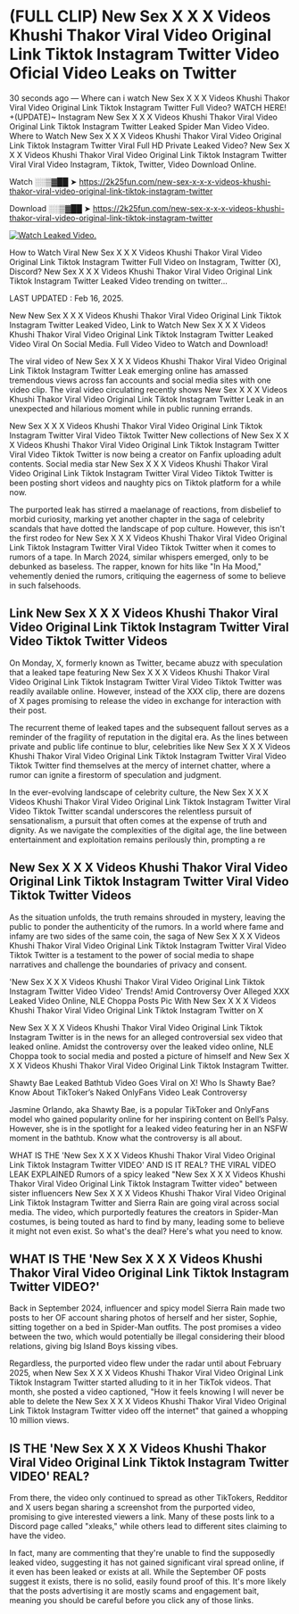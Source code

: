 # (FULL CLIP) New Sex X X X Videos Khushi Thakor Viral Video Original Link Tiktok Instagram Twitter Video Oficial Video Leaks on Twitter

30 seconds ago — Where can i watch New Sex X X X Videos Khushi Thakor Viral Video Original Link Tiktok Instagram Twitter Full Video? WATCH HERE! +(UPDATE)~ Instagram New Sex X X X Videos Khushi Thakor Viral Video Original Link Tiktok Instagram Twitter Leaked Spider Man Video Video. Where to Watch New Sex X X X Videos Khushi Thakor Viral Video Original Link Tiktok Instagram Twitter Viral Full HD Private Leaked Video? New Sex X X X Videos Khushi Thakor Viral Video Original Link Tiktok Instagram Twitter Viral Viral Video Instagram, Tiktok, Twitter, Video Download Online.

Watch ░░▒▓██ ➤ https://2k25fun.com/new-sex-x-x-x-videos-khushi-thakor-viral-video-original-link-tiktok-instagram-twitter

Download ░░▒▓██ ➤ https://2k25fun.com/new-sex-x-x-x-videos-khushi-thakor-viral-video-original-link-tiktok-instagram-twitter

[![Watch Leaked Video.](https://miro.medium.com/v2/resize:fit:828/format:webp/1*cilzJN44JGOrTw9NJCrNHA.gif "Watch Leaked Video")](https://2k25fun.com/new-sex-x-x-x-videos-khushi-thakor-viral-video-original-link-tiktok-instagram-twitter)

How to Watch Viral New Sex X X X Videos Khushi Thakor Viral Video Original Link Tiktok Instagram Twitter Full Video on Instagram, Twitter (X), Discord? New Sex X X X Videos Khushi Thakor Viral Video Original Link Tiktok Instagram Twitter Leaked Video trending on twitter...

LAST UPDATED : Feb 16, 2025.

New New Sex X X X Videos Khushi Thakor Viral Video Original Link Tiktok Instagram Twitter Leaked Video, Link to Watch New Sex X X X Videos Khushi Thakor Viral Video Original Link Tiktok Instagram Twitter Leaked Video Viral On Social Media. Full Video Video to Watch and Download!

The viral video of New Sex X X X Videos Khushi Thakor Viral Video Original Link Tiktok Instagram Twitter Leak emerging online has amassed tremendous views across fan accounts and social media sites with one video clip. The viral video circulating recently shows New Sex X X X Videos Khushi Thakor Viral Video Original Link Tiktok Instagram Twitter Leak in an unexpected and hilarious moment while in public running errands.

New Sex X X X Videos Khushi Thakor Viral Video Original Link Tiktok Instagram Twitter Viral Video Tiktok Twitter New collections of New Sex X X X Videos Khushi Thakor Viral Video Original Link Tiktok Instagram Twitter Viral Video Tiktok Twitter is now being a creator on Fanfix uploading adult contents. Social media star New Sex X X X Videos Khushi Thakor Viral Video Original Link Tiktok Instagram Twitter Viral Video Tiktok Twitter is been posting short videos and naughty pics on Tiktok platform for a while now.

The purported leak has stirred a maelanage of reactions, from disbelief to morbid curiosity, marking yet another chapter in the saga of celebrity scandals that have dotted the landscape of pop culture. However, this isn't the first rodeo for New Sex X X X Videos Khushi Thakor Viral Video Original Link Tiktok Instagram Twitter Viral Video Tiktok Twitter when it comes to rumors of a tape. In March 2024, similar whispers emerged, only to be debunked as baseless. The rapper, known for hits like "In Ha Mood," vehemently denied the rumors, critiquing the eagerness of some to believe in such falsehoods.

## Link New Sex X X X Videos Khushi Thakor Viral Video Original Link Tiktok Instagram Twitter Viral Video Tiktok Twitter Videos

On Monday, X, formerly known as Twitter, became abuzz with speculation that a leaked tape featuring New Sex X X X Videos Khushi Thakor Viral Video Original Link Tiktok Instagram Twitter Viral Video Tiktok Twitter was readily available online. However, instead of the XXX clip, there are dozens of X pages promising to release the video in exchange for interaction with their post.

The recurrent theme of leaked tapes and the subsequent fallout serves as a reminder of the fragility of reputation in the digital era. As the lines between private and public life continue to blur, celebrities like New Sex X X X Videos Khushi Thakor Viral Video Original Link Tiktok Instagram Twitter Viral Video Tiktok Twitter find themselves at the mercy of internet chatter, where a rumor can ignite a firestorm of speculation and judgment.

In the ever-evolving landscape of celebrity culture, the New Sex X X X Videos Khushi Thakor Viral Video Original Link Tiktok Instagram Twitter Viral Video Tiktok Twitter scandal underscores the relentless pursuit of sensationalism, a pursuit that often comes at the expense of truth and dignity. As we navigate the complexities of the digital age, the line between entertainment and exploitation remains perilously thin, prompting a re

##  New Sex X X X Videos Khushi Thakor Viral Video Original Link Tiktok Instagram Twitter Viral Video Tiktok Twitter Videos

As the situation unfolds, the truth remains shrouded in mystery, leaving the public to ponder the authenticity of the rumors. In a world where fame and infamy are two sides of the same coin, the saga of New Sex X X X Videos Khushi Thakor Viral Video Original Link Tiktok Instagram Twitter Viral Video Tiktok Twitter is a testament to the power of social media to shape narratives and challenge the boundaries of privacy and consent.

'New Sex X X X Videos Khushi Thakor Viral Video Original Link Tiktok Instagram Twitter Video Video' Trends! Amid Controversy Over Alleged XXX Leaked Video Online, NLE Choppa Posts Pic With New Sex X X X Videos Khushi Thakor Viral Video Original Link Tiktok Instagram Twitter on X

New Sex X X X Videos Khushi Thakor Viral Video Original Link Tiktok Instagram Twitter is in the news for an alleged controversial sex video that leaked online. Amidst the controversy over the leaked video online, NLE Choppa took to social media and posted a picture of himself and New Sex X X X Videos Khushi Thakor Viral Video Original Link Tiktok Instagram Twitter.

Shawty Bae Leaked Bathtub Video Goes Viral on X! Who Is Shawty Bae? Know About TikToker’s Naked OnlyFans Video Leak Controversy

Jasmine Orlando, aka Shawty Bae, is a popular TikToker and OnlyFans model who gained popularity online for her inspiring content on Bell’s Palsy. However, she is in the spotlight for a leaked video featuring her in an NSFW moment in the bathtub. Know what the controversy is all about.

WHAT IS THE 'New Sex X X X Videos Khushi Thakor Viral Video Original Link Tiktok Instagram Twitter VIDEO' AND IS IT REAL? THE VIRAL VIDEO LEAK EXPLAINED Rumors of a spicy leaked "New Sex X X X Videos Khushi Thakor Viral Video Original Link Tiktok Instagram Twitter video" between sister influencers New Sex X X X Videos Khushi Thakor Viral Video Original Link Tiktok Instagram Twitter and Sierra Rain are going viral across social media. The video, which purportedly features the creators in Spider-Man costumes, is being touted as hard to find by many, leading some to believe it might not even exist. So what's the deal? Here's what you need to know.

## WHAT IS THE 'New Sex X X X Videos Khushi Thakor Viral Video Original Link Tiktok Instagram Twitter VIDEO?'

Back in September 2024, influencer and spicy model Sierra Rain made two posts to her OF account sharing photos of herself and her sister, Sophie, sitting together on a bed in Spider-Man outfits. The post promises a video between the two, which would potentially be illegal considering their blood relations, giving big Island Boys kissing vibes.

Regardless, the purported video flew under the radar until about February 2025, when New Sex X X X Videos Khushi Thakor Viral Video Original Link Tiktok Instagram Twitter started alluding to it in her TikTok videos. That month, she posted a video captioned, "How it feels knowing I will never be able to delete the New Sex X X X Videos Khushi Thakor Viral Video Original Link Tiktok Instagram Twitter video off the internet" that gained a whopping 10 million views.

## IS THE 'New Sex X X X Videos Khushi Thakor Viral Video Original Link Tiktok Instagram Twitter VIDEO' REAL?

From there, the video only continued to spread as other TikTokers, Redditor and X users began sharing a screenshot from the purported video, promising to give interested viewers a link. Many of these posts link to a Discord page called "xleaks," while others lead to different sites claiming to have the video.

In fact, many are commenting that they're unable to find the supposedly leaked video, suggesting it has not gained significant viral spread online, if it even has been leaked or exists at all. While the September OF posts suggest it exists, there is no solid, easily found proof of this. It's more likely that the posts advertising it are mostly scams and engagement bait, meaning you should be careful before you click any of those links.